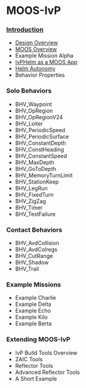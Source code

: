 # MOOS-IvP

### [Introduction](https://github.com/project303/MOOS-IvP/blob/main/overview-of-the-moos-ivp-autonomy-project.md)
-    [Design Overview](https://github.com/project303/MOOS-IvP/blob/main/design-considerations-of-moos-ivp.md)
-    [MOOS Overview](https://github.com/project303/MOOS-IvP/blob/main/a-very-brief-overview-of-moos.md)
-    Example Mission Alpha
-    [IvPHelm as a MOOS App](https://github.com/project303/MOOS-IvP/blob/main/the-ivphelm-as-a-moos-application.md)
-    [Helm Autonomy](https://github.com/project303/MOOS-IvP/blob/main/ivp-helm-autonomy.md)
-    Behavior Properties

### Solo Behaviors
-    BHV_Waypoint
-    BHV_OpRegion
-    BHV_OpRegionV24
-    BHV_Loiter
-    BHV_PeriodicSpeed
-    BHV_PeriodicSurface
-    BHV_ConstantDepth
-    BHV_ConstHeading
-    BHV_ConstantSpeed
-    BHV_MaxDepth
-    BHV_GoToDepth
-    BHV_MemoryTurnLimit
-    BHV_StationKeep
-    BHV_LegRun
-    BHV_FixedTurn
-    BHV_ZigZag
-    BHV_Timer
-    BHV_TestFailure 

### Contact Behaviors
-    BHV_AvdCollision
-    BHV_AvdColregs
-    BHV_CutRange
-    BHV_Shadow
-    BHV_Trail 

### Example Missions
-    Example Charlie
-    Example Delta
-    Example Echo
-    Example Kilo
-    Example Berta 

### Extending MOOS-IvP
-    IvP Build Tools Overview
-    ZAIC Tools
-    Reflector Tools
-    Advanced Reflector Tools
-    A Short Example 
